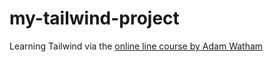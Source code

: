 # my-tailwind-project
Learning Tailwind via the [online line course by Adam Watham](https://tailwindcss.com/course/setting-up-tailwind-and-postcss)
